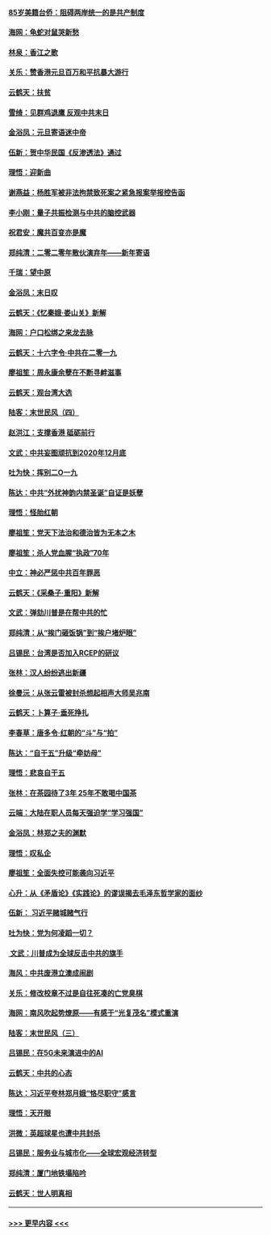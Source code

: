 #### [85岁美籍台侨：阻碍两岸统一的是共产制度](../pages/nsc993/n11765043.md?t=01040911) 
#### [海网：龟蛇对鼠哭新愁](../pages/nsc993/n11764895.md?t=01040911) 
#### [林泉：香江之歌](../pages/nsc993/n11764415.md?t=01040911) 
#### [关乐：赞香港元旦百万和平抗暴大游行](../pages/nsc993/n11764382.md?t=01040911) 
#### [云鹤天：扶贫](../pages/nsc993/n11764245.md?t=01040911) 
#### [雪绮：见群鸡退鹰  反观中共末日](../pages/nsc993/n11762112.md?t=01040911) 
#### [金浴凤：元旦寄语迷中帝](../pages/nsc993/n11761788.md?t=01040911) 
#### [伍新：贺中华民国《反渗透法》通过](../pages/nsc993/n11761994.md?t=01040911) 
#### [理悟：迎新曲](../pages/nsc993/n11761152.md?t=01040911) 
#### [谢燕益：杨胜军被非法拘禁致死案之紧急报案举报控告函](../pages/nsc993/n11756134.md?t=01040911) 
#### [李小刚：量子共振检测与中共的脑控武器](../pages/nsc993/n11754518.md?t=01040911) 
#### [祝君安：魔共百变亦是魔](../pages/nsc993/n11754469.md?t=01040911) 
#### [郑纯清：二零二零年散伙演弃年——新年寄语](../pages/nsc993/n11754195.md?t=01040911) 
#### [千瑞：望中原](../pages/nsc993/n11754159.md?t=01040911) 
#### [金浴凤：末日叹](../pages/nsc993/n11752359.md?t=01040911) 
#### [云鹤天：《忆秦娥‧娄山关》新解](../pages/nsc993/n11752348.md?t=01040911) 
#### [海网：户口松绑之来龙去脉](../pages/nsc993/n11752328.md?t=01040911) 
#### [云鹤天：十六字令‧中共在二零一九](../pages/nsc993/n11752305.md?t=01040911) 
#### [廖祖笙：周永康余孽在不断寻衅滋事](../pages/nsc993/n11751013.md?t=01040911) 
#### [云鹤天：观台湾大选](../pages/nsc993/n11751007.md?t=01040911) 
#### [陆客：末世民风（四）](../pages/nsc993/n11749203.md?t=01040911) 
#### [赵洪江：支撑香港 砥砺前行](../pages/nsc993/n11748482.md?t=01040911) 
#### [文武：中共妄图顽抗到2020年12月底](../pages/nsc993/n11748446.md?t=01040911) 
#### [吐为快：挥别二O一九](../pages/nsc993/n11748411.md?t=01040911) 
#### [陈达：中共“外扰神韵内禁圣诞”自证是妖孽](../pages/nsc993/n11748226.md?t=01040911) 
#### [理悟：怪胎红朝](../pages/nsc993/n11748206.md?t=01040911) 
#### [廖祖笙：党天下法治和德治皆为无本之木](../pages/nsc993/n11748135.md?t=01040911) 
#### [廖祖笙：杀人党血腥“执政”70年](../pages/nsc993/n11745144.md?t=01040911) 
#### [中立：神必严惩中共百年罪恶](../pages/nsc993/n11744970.md?t=01040911) 
#### [云鹤天：《采桑子‧重阳》新解](../pages/nsc993/n11744948.md?t=01040911) 
#### [文武：弹劾川普是在帮中共的忙](../pages/nsc993/n11744758.md?t=01040911) 
#### [郑纯清：从“挨门砸饭锅”到“挨户堵炉眼”](../pages/nsc993/n11744745.md?t=01040911) 
#### [吕锡民：台湾是否加入RCEP的研议](../pages/nsc993/n11744701.md?t=01040911) 
#### [张林：汉人纷纷逃出新疆](../pages/nsc993/n11743530.md?t=01040911) 
#### [徐曼沅：从张云雷被封杀想起相声大师吴兆南](../pages/nsc993/n11741816.md?t=01040911) 
#### [云鹤天：卜算子‧垂死挣扎](../pages/nsc993/n11739956.md?t=01040911) 
#### [李春草：唐多令‧红朝的“斗”与“拍”](../pages/nsc993/n11739830.md?t=01040911) 
#### [陈达：“自干五”升级“牵妨母”](../pages/nsc993/n11739724.md?t=01040911) 
#### [理悟：悲哀自干五](../pages/nsc993/n11739547.md?t=01040911) 
#### [张林：在茶园待了3年 25年不敢喝中国茶](../pages/nsc993/n11739240.md?t=01040911) 
#### [云端：大陆在职人员每天强迫学“学习强国”](../pages/nsc993/n11738735.md?t=01040911) 
#### [金浴凤：林郑之夫的渊默](../pages/nsc993/n11737735.md?t=01040911) 
#### [理悟：叹私企](../pages/nsc993/n11737715.md?t=01040911) 
#### [廖祖笙：全面失控可能袭向习近平](../pages/nsc993/n11737704.md?t=01040911) 
#### [心升：从《矛盾论》《实践论》的谬误揭去毛泽东哲学家的面纱](../pages/nsc993/n11736962.md?t=01040911) 
#### [伍新： 习近平赌城赌气行](../pages/nsc993/n11736929.md?t=01040911) 
#### [吐为快：党为何凌蹈一切？](../pages/nsc993/n11736915.md?t=01040911) 
#### [ 文武：川普成为全球反击中共的旗手](../pages/nsc993/n11736882.md?t=01040911) 
#### [海风：中共废港立澳成闹剧](../pages/nsc993/n11735857.md?t=01040911) 
#### [关乐：修改校章不过是自往死凑的亡党臭棋](../pages/nsc993/n11735097.md?t=01040911) 
#### [海网：南风吹起势燎原——有感于“光复茂名”模式重演](../pages/nsc993/n11732308.md?t=01040911) 
#### [陆客：末世民风（三）](../pages/nsc993/n11732211.md?t=01040911) 
#### [吕锡民：在5G未来演进中的AI](../pages/nsc993/n11730010.md?t=01040911) 
#### [云鹤天：中共的心态](../pages/nsc993/n11729906.md?t=01040911) 
#### [陈达：习近平夸林郑月娥“恪尽职守”感言](../pages/nsc993/n11729881.md?t=01040911) 
#### [理悟：天开眼](../pages/nsc993/n11729699.md?t=01040911) 
#### [洪微：英超球星也遭中共封杀](../pages/nsc993/n11727243.md?t=01040911) 
#### [吕锡民：服务业与城市化——全球宏观经济转型](../pages/nsc993/n11725845.md?t=01040911) 
#### [郑纯清：厦门地铁塌陷吟](../pages/nsc993/n11725813.md?t=01040911) 
#### [云鹤天：世人明真相](../pages/nsc993/n11725621.md?t=01040911) 

----
#### [ >>> 更早内容 <<< ](../indexes/nsc993-earlier.md)
